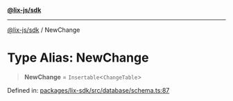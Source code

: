 [**@lix-js/sdk**](../README.md)

***

[@lix-js/sdk](../README.md) / NewChange

# Type Alias: NewChange

> **NewChange** = `Insertable`\<`ChangeTable`\>

Defined in: [packages/lix-sdk/src/database/schema.ts:87](https://github.com/opral/monorepo/blob/e56b872498d48e57574f781e8cd2e240c1f6f0b2/packages/lix-sdk/src/database/schema.ts#L87)
